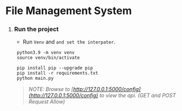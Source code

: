 # __File Management System__

1. ### Run the project
    - Run `Venv` and `and set the interpater`.
   ```
    python3.9 -m venv venv
    source venv/bin/activate
   
    pip install pip --upgrade pip
    pip install -r requirements.txt
    python main.py
    ```
   > _NOTE: Browse to [http://127.0.0.1:5000/config](http://127.0.0.1:5000/config) to view the api. (GET and POST Request Allow)_


     
